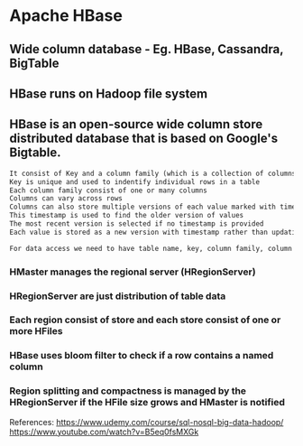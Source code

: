 # Apache HBase 

## Wide column database - Eg. HBase, Cassandra, BigTable 
## HBase runs on Hadoop file system 
## HBase is an open-source wide column store distributed database that is based on Google's Bigtable. 


```xml
It consist of Key and a column family (which is a collection of columns)
Key is unique and used to indentify individual rows in a table 
Each column family consist of one or many columns
Columns can vary across rows 
Columns can also store multiple versions of each value marked with timestamp 
This timestamp is used to find the older version of values
The most recent version is selected if no timestamp is provided 
Each value is stored as a new version with timestamp rather than updating an older value 

For data access we need to have table name, key, column family, column and optional timestamp (or else most recent version is fetched)


```

### HMaster manages the regional server (HRegionServer) 
### HRegionServer are just distribution of table data 
### Each region consist of store and each store consist of one or more HFiles
### HBase uses bloom filter to check if a row contains a named column 
### Region splitting and compactness is managed by the HRegionServer if the HFile size grows and HMaster is notified 


References: 
https://www.udemy.com/course/sql-nosql-big-data-hadoop/    
https://www.youtube.com/watch?v=B5eq0fsMXGk





